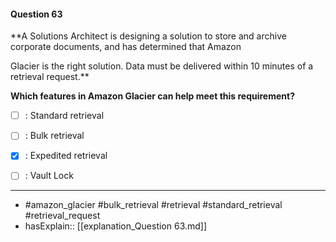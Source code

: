 #### Question  63

**A Solutions Architect is designing a solution to store and archive corporate documents, and has determined that Amazon

Glacier is the right solution. Data must be delivered within 10 minutes of a retrieval request.**

**Which features in Amazon Glacier can help meet this requirement?**

- [ ] :  Standard retrieval

- [ ] :  Bulk retrieval

- [x] :  Expedited retrieval

- [ ] :  Vault Lock

----

- #amazon_glacier #bulk_retrieval #retrieval #standard_retrieval #retrieval_request
- hasExplain:: [[explanation_Question  63.md]]
